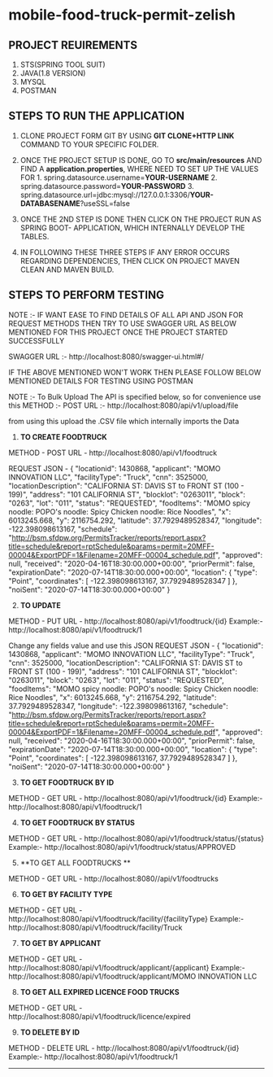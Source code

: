 # mobile-food-truck-permit-zelish

**PROJECT REUIREMENTS**
---------------------------------------

 1. STS(SPRING TOOL SUIT)
 2. JAVA(1.8 VERSION)
 3. MYSQL
 4. POSTMAN
 
**STEPS TO RUN THE APPLICATION**
 --------------------------------------- 

1. CLONE PROJECT FORM GIT BY USING **GIT CLONE+HTTP LINK** COMMAND TO YOUR SPECIFIC FOLDER.

2. ONCE THE PROJECT SETUP IS DONE, GO TO **src/main/resources** AND FIND A **application.properties**, WHERE NEED TO SET UP THE VALUES FOR
            1. spring.datasource.username=**YOUR-USERNAME**
            2. spring.datasource.password=**YOUR-PASSWORD**
            3. spring.datasource.url=jdbc:mysql://127.0.0.1:3306/**YOUR-DATABASENAME**?useSSL=false

3. ONCE THE 2ND STEP IS DONE THEN CLICK ON THE PROJECT RUN AS SPRING BOOT- APPLICATION, WHICH INTERNALLY DEVELOP THE TABLES.

4. IN FOLLOWING THESE THREE STEPS IF ANY ERROR OCCURS REGARDING DEPENDENCIES, THEN CLICK ON PROJECT MAVEN CLEAN AND MAVEN BUILD.

**STEPS TO PERFORM TESTING**
-------------------------------------------

NOTE :- IF WANT EASE TO FIND DETAILS OF ALL API AND JSON FOR REQUEST METHODS THEN TRY TO USE SWAGGER URL AS BELOW MENTIONED FOR THIS PROJECT ONCE THE PROJECT STARTED SUCCESSFULLY

SWAGGER URL :- http://localhost:8080/swagger-ui.html#/


IF THE ABOVE MENTIONED WON'T WORK THEN PLEASE FOLLOW BELOW MENTIONED DETAILS FOR TESTING USING POSTMAN

NOTE :- To Bulk Upload The API is specified below, so for convenience use this
METHOD :- POST
URL :- http://localhost:8080/api/v1/upload/file

from using this upload the .CSV file which internally imports the Data

1. **TO CREATE FOODTRUCK**

METHOD - POST
URL - http://localhost:8080/api/v1/foodtruck

REQUEST JSON - 
{
     "locationid": 1430868,
    "applicant": "MOMO INNOVATION LLC",
    "facilityType": "Truck",
    "cnn": 3525000,
    "locationDescription": "CALIFORNIA ST: DAVIS ST to FRONT ST (100 - 199)",
    "address": "101 CALIFORNIA ST",
    "blocklot": "0263011",
    "block": "0263",
    "lot": "011",
    "status": "REQUESTED",
    "foodItems": "MOMO spicy noodle: POPO's noodle: Spicy Chicken noodle: Rice Noodles",
    "x": 6013245.668,
    "y": 2116754.292,
    "latitude": 37.7929489528347,
    "longitude": -122.398098613167,
    "schedule": "http://bsm.sfdpw.org/PermitsTracker/reports/report.aspx?title=schedule&report=rptSchedule&params=permit=20MFF-00004&ExportPDF=1&Filename=20MFF-00004_schedule.pdf",
    "approved": null,
    "received": "2020-04-16T18:30:00.000+00:00",
    "priorPermit": false,
    "expirationDate": "2020-07-14T18:30:00.000+00:00",
    "location": {
        "type": "Point",
        "coordinates": [
            -122.398098613167,
            37.7929489528347
        ]
    },
    "noiSent": "2020-07-14T18:30:00.000+00:00"
}

2. **TO UPDATE**

METHOD - PUT
URL - http://localhost:8080/api/v1/foodtruck/{id}
Example:- http://localhost:8080/api/v1/foodtruck/1

Change any fields value and use this JSON
REQUEST JSON -
{
     "locationid": 1430868,
    "applicant": "MOMO INNOVATION LLC",
    "facilityType": "Truck",
    "cnn": 3525000,
    "locationDescription": "CALIFORNIA ST: DAVIS ST to FRONT ST (100 - 199)",
    "address": "101 CALIFORNIA ST",
    "blocklot": "0263011",
    "block": "0263",
    "lot": "011",
    "status": "REQUESTED",
    "foodItems": "MOMO spicy noodle: POPO's noodle: Spicy Chicken noodle: Rice Noodles",
    "x": 6013245.668,
    "y": 2116754.292,
    "latitude": 37.7929489528347,
    "longitude": -122.398098613167,
    "schedule": "http://bsm.sfdpw.org/PermitsTracker/reports/report.aspx?title=schedule&report=rptSchedule&params=permit=20MFF-00004&ExportPDF=1&Filename=20MFF-00004_schedule.pdf",
    "approved": null,
    "received": "2020-04-16T18:30:00.000+00:00",
    "priorPermit": false,
    "expirationDate": "2020-07-14T18:30:00.000+00:00",
    "location": {
        "type": "Point",
        "coordinates": [
            -122.398098613167,
            37.7929489528347
        ]
    },
    "noiSent": "2020-07-14T18:30:00.000+00:00"
}

3. **TO GET FOODTRUCK BY ID**

METHOD - GET
URL - http://localhost:8080/api/v1/foodtruck/{id}
Example:- http://localhost:8080/api/v1/foodtruck/1

4. **TO GET FOODTRUCK BY STATUS**

METHOD - GET
URL - http://localhost:8080/api/v1/foodtruck/status/{status}
Example:- http://localhost:8080/api/v1/foodtruck/status/APPROVED

5. **TO GET ALL FOODTRUCKS **

METHOD - GET
URL - http://localhost:8080//api/v1/foodtrucks

6. **TO GET BY FACILITY TYPE**

METHOD - GET
URL - http://localhost:8080/api/v1/foodtruck/facility/{facilityType}
Example:- http://localhost:8080/api/v1/foodtruck/facility/Truck


7. **TO GET BY APPLICANT**

METHOD - GET
URL - http://localhost:8080/api/v1/foodtruck/applicant/{applicant}
Example:- http://localhost:8080/api/v1/foodtruck/applicant/MOMO INNOVATION LLC

8. **TO GET ALL EXPIRED LICENCE FOOD TRUCKS**

METHOD - GET
URL - http://localhost:8080/api/v1/foodtruck/licence/expired

9. **TO DELETE BY ID**

METHOD - DELETE
URL - http://localhost:8080/api/v1/foodtruck/{id}
Example:- http://localhost:8080/api/v1/foodtruck/1



********************************************************************************************************************************************************************
